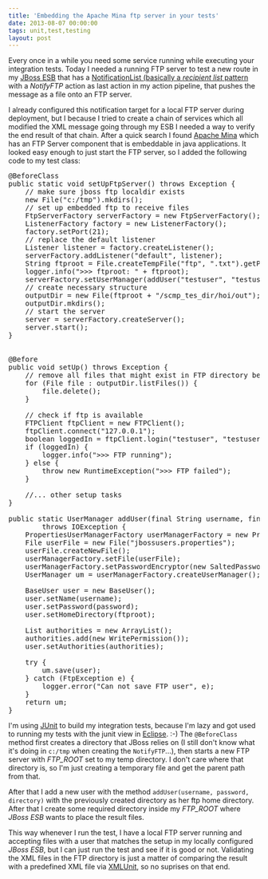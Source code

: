 ```yaml
---
title: 'Embedding the Apache Mina ftp server in your tests'
date: 2013-08-07 00:00:00 
tags: unit,test,testing
layout: post
---
```

Every once in a while you need some service running while executing your integration tests. Today I needed a running FTP server to test a new route in my [JBoss ESB][0] that has a [NotificationList (basically a *recipient list* pattern][1] with a *NotifyFTP* action as last action in my action pipeline, that pushes the message as a file onto an FTP server.

I already configured this notification target for a local FTP server during deployment, but I because I tried to create a chain of services which all modified the XML message going through my ESB I needed a way to verify the end result of that chain. After a quick search I found [Apache Mina][3] which has an FTP Server component that is embeddable in java applications. It looked easy enough to just start the FTP server, so I added the following code to my test class:

<pre class="brush: java">
@BeforeClass
public static void setUpFtpServer() throws Exception {
	// make sure jboss ftp localdir exists
	new File("c:/tmp").mkdirs();
	// set up embedded ftp to receive files
	FtpServerFactory serverFactory = new FtpServerFactory();
	ListenerFactory factory = new ListenerFactory();
	factory.setPort(21);
	// replace the default listener
	Listener listener = factory.createListener();
	serverFactory.addListener("default", listener);
	String ftproot = File.createTempFile("ftp", ".txt").getParent();
	logger.info(">>> ftproot: " + ftproot);
	serverFactory.setUserManager(addUser("testuser", "testuser", ftproot));
	// create necessary structure
	outputDir = new File(ftproot + "/scmp_tes_dir/hoi/out");
	outputDir.mkdirs();
	// start the server
	server = serverFactory.createServer();
	server.start();
}
  

@Before
public void setUp() throws Exception {
	// remove all files that might exist in FTP directory before running anything
	for (File file : outputDir.listFiles()) {
		file.delete();
	}
	
	// check if ftp is available
	FTPClient ftpClient = new FTPClient();
	ftpClient.connect("127.0.0.1");
	boolean loggedIn = ftpClient.login("testuser", "testuser");
	if (loggedIn) {
		logger.info(">>> FTP running");
	} else {
		throw new RuntimeException(">>> FTP failed");
	}
	
	//... other setup tasks
}

public static UserManager addUser(final String username, final String password, final String ftproot)
		throws IOException {
	PropertiesUserManagerFactory userManagerFactory = new PropertiesUserManagerFactory();
	File userFile = new File("jbossusers.properties");
	userFile.createNewFile();
	userManagerFactory.setFile(userFile);
	userManagerFactory.setPasswordEncryptor(new SaltedPasswordEncryptor());
	UserManager um = userManagerFactory.createUserManager();
	
	BaseUser user = new BaseUser();
	user.setName(username);
	user.setPassword(password);
	user.setHomeDirectory(ftproot);
	
	List<Authority> authorities = new ArrayList<Authority>();
	authorities.add(new WritePermission());
	user.setAuthorities(authorities);
	
	try {
		um.save(user);
	} catch (FtpException e) {
		logger.error("Can not save FTP user", e);
	}
	return um;
}
</pre>

I'm using [JUnit][4] to build my integration tests, because I'm lazy and got used to running my tests with the junit view in [Eclipse][5]. :-) The `@BeforeClass` method first creates a directory that JBoss relies on (I still don't know what it's doing in `c:/tmp` when creating the `NotifyFTP`...), then starts a new FTP server with *FTP_ROOT* set to my temp directory. I don't care where that directory is, so I'm just creating a temporary file and get the parent path from that.

After that I add a new user with the method `addUser(username, password, directory)` with the previously created directory as her ftp home directory. After that I create some required directory inside my *FTP_ROOT* where *JBoss ESB* wants to place the result files.

This way whenever I run the test, I have a local FTP server running and accepting files with a user that matches the setup in my locally configured *JBoss ESB*, but I can just run the test and see if it is good or not. Validating the XML files in the FTP directory is just a matter of comparing the result with a predefined XML file via [XMLUnit][6], so no suprises on that end.

[0]: https://www.jboss.org/jbossesb/
[1]: http://www.enterpriseintegrationpatterns.com/RecipientList.html
[3]: http://mina.apache.org/ftpserver-project/index.html
[4]: http://junit.org/
[5]: http://eclipse.org/
[6]: http://xmlunit.sourceforge.net/
